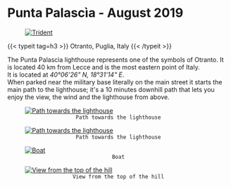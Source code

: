 # Punta Palascìa - August 2019


<div class="container-fluid">
    <div class="ratio-box fade-box">
        <figure>
          <a class="lightgallery" 
                  href="https://res.cloudinary.com/matteototaro/image/upload/palascia/6.jpg"
                  title="Trident"
                  data-thumbnail="https://res.cloudinary.com/matteototaro/image/upload/c_scale,w_300/palascia/6.jpg"
                  data-sub-html="Trident">
                  <img class="lazyload blur-up"
                      src="https://res.cloudinary.com/matteototaro/image/upload/c_scale,w_800/palascia/6.jpg"
                      alt="Trident"></a>
        </figure>
        <div class="col-md-8 col-md-push-2 no-padding-left" >
            {{< typeit tag=h3 >}} Otranto, Puglia, Italy {{< /typeit >}}
            <p>
            The Punta Palascìa lighthouse represents one of the symbols of Otranto. It is located 40 km from Lecce and is the most eastern point of Italy.<br>It is located at <i> 40°06'26" N, 18°31'14" E</i>.<br>When parked near the military base literally on the main street it starts the main path to the lighthouse; it's a 10 minutes downhill path that lets you enjoy the view, the wind and the lighthouse from above.</p>
        </div>
        <figure>
          <a class="lightgallery" 
                  href="https://res.cloudinary.com/matteototaro/image/upload/palascia/4.jpg"
                  title="Path towards the lighthouse"
                  data-thumbnail="https://res.cloudinary.com/matteototaro/image/upload/c_scale,w_300/palascia/4.jpg"
                  data-sub-html="Path towards the lighthouse">
                  <img class="lazyload blur-up"
                      src="https://res.cloudinary.com/matteototaro/image/upload/c_scale,w_800/palascia/4.jpg"
                      alt="Path towards the lighthouse"></a>
              <figcaption class=image-caption style="text-align:center">
                <code>Path towards the lighthouse</code>
              </figcaption>
        </figure>
        <figure>
          <a class="lightgallery" 
                  href="https://res.cloudinary.com/matteototaro/image/upload/palascia/5.jpg"
                  title="Path towards the lighthouse"
                  data-thumbnail="https://res.cloudinary.com/matteototaro/image/upload/c_scale,w_300/palascia/5.jpg"
                  data-sub-html="Path towards the lighthouse">
                  <img class="lazyload blur-up"
                       src="https://res.cloudinary.com/matteototaro/image/upload/c_scale,w_800/palascia/5.jpg"
                       alt="Path towards the lighthouse"></a>
              <figcaption class=image-caption style="text-align:center">
                <code>Path towards the lighthouse</code>
              </figcaption>
          </figure>
        <figure>
          <a class="lightgallery" 
                  href="https://res.cloudinary.com/matteototaro/image/upload/palascia/3.jpg"
                  title="Boat"
                  data-thumbnail="https://res.cloudinary.com/matteototaro/image/upload/c_scale,w_300/palascia/3.jpg"
                  data-sub-html="Boat">
                  <img class="lazyload blur-up"
                      src="https://res.cloudinary.com/matteototaro/image/upload/c_scale,w_800/palascia/3.jpg"
                      alt="Boat"></a>
              <figcaption class=image-caption style="text-align:center">
                <code>Boat</code>
              </figcaption>
        </figure>
        <figure>
          <a class="lightgallery" 
                  href="https://res.cloudinary.com/matteototaro/image/upload/palascia/1.jpg"
                  title="View from the top of the hill"
                  data-thumbnail="https://res.cloudinary.com/matteototaro/image/upload/c_scale,w_300/palascia/1.jpg"
                  data-sub-html="View from the top of the hill">
                  <img class="lazyload blur-up"
                      src="https://res.cloudinary.com/matteototaro/image/upload/c_scale,w_800/palascia/1.jpg"
                      alt="View from the top of the hill"></a>
              <figcaption class=image-caption style="text-align:center">
                <code>View from the top of the hill</code>
              </figcaption>
        </figure>
 </div>
</div>

